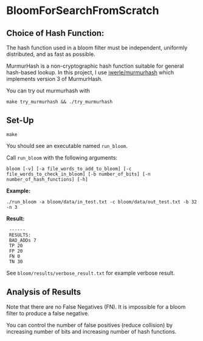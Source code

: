 # BloomForSearchFromScratch

## Choice of Hash Function:

The hash function used in a bloom filter must be independent, uniformly distributed, and as fast as possible.

MurmurHash is a non-cryptographic hash function suitable for general hash-based lookup. In this project, I use [jwerle/murmurhash](https://fuchsia.googlesource.com/third_party/murmurhash.c/) which implements version 3 of MurmurHash.

You can try out murmurhash with
```
make try_murmurhash && ./try_murmurhash
```

## Set-Up

```
make
```
You should see an executable named `run_bloom`.

Call `run_bloom` with the following arguments:
```
bloom [-v] [-a file_words_to_add_to_bloom] [-c file_words_to_check_in_bloom] [-b number_of_bits] [-n number_of_hash_functions] [-h]
```

**Example:**

```
./run_bloom -a bloom/data/in_test.txt -c bloom/data/out_test.txt -b 32 -n 3
```

**Result:**

```
 ------ 
 RESULTS: 
 BAD_ADDs 7 
 TP 20 
 FP 20 
 FN 0 
 TN 30
```

See `bloom/results/verbose_result.txt` for example verbose result.

## Analysis of Results

Note that there are no False Negatives (FN). It is impossible for a bloom filter to produce a false negative.

You can control the number of false positives (reduce collision) by increasing number of bits and increasing number of hash functions.
